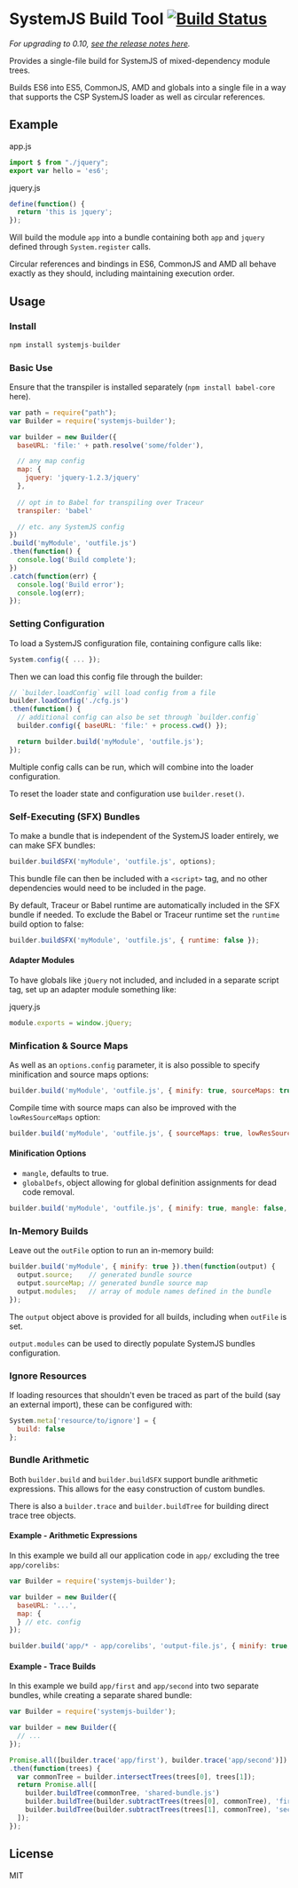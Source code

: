 SystemJS Build Tool [![Build Status][travis-image]][travis-url]
===

_For upgrading to 0.10, [see the release notes here](https://github.com/systemjs/builder/releases/tag/0.10.0)._

Provides a single-file build for SystemJS of mixed-dependency module trees.

Builds ES6 into ES5, CommonJS, AMD and globals into a single file in a way that supports the CSP SystemJS loader
as well as circular references.

Example
---

app.js
```javascript
import $ from "./jquery";
export var hello = 'es6';
```

jquery.js
```javascript
define(function() {
  return 'this is jquery';
});
```

Will build the module `app` into a bundle containing both `app` and `jquery` defined through `System.register` calls.

Circular references and bindings in ES6, CommonJS and AMD all behave exactly as they should, including maintaining execution order.

Usage
---

### Install

```javascript
npm install systemjs-builder
```

### Basic Use

Ensure that the transpiler is installed separately (`npm install babel-core` here).

```javascript
var path = require("path");
var Builder = require('systemjs-builder');

var builder = new Builder({
  baseURL: 'file:' + path.resolve('some/folder'),

  // any map config
  map: {
    jquery: 'jquery-1.2.3/jquery'
  },
  
  // opt in to Babel for transpiling over Traceur
  transpiler: 'babel'

  // etc. any SystemJS config
})
.build('myModule', 'outfile.js')
.then(function() {
  console.log('Build complete');
})
.catch(function(err) {
  console.log('Build error');
  console.log(err);
});
```

### Setting Configuration

To load a SystemJS configuration file, containing configure calls like:

```javascript
System.config({ ... });
```

Then we can load this config file through the builder:

```javascript
// `builder.loadConfig` will load config from a file
builder.loadConfig('./cfg.js')
.then(function() {
  // additional config can also be set through `builder.config`
  builder.config({ baseURL: 'file:' + process.cwd() });

  return builder.build('myModule', 'outfile.js');
});

```

Multiple config calls can be run, which will combine into the loader configuration.

To reset the loader state and configuration use `builder.reset()`.

### Self-Executing (SFX) Bundles

To make a bundle that is independent of the SystemJS loader entirely, we can make SFX bundles:

```javascript
builder.buildSFX('myModule', 'outfile.js', options);
```

This bundle file can then be included with a `<script>` tag, and no other dependencies would need to be included in the page. 

By default, Traceur or Babel runtime are automatically included in the SFX bundle if needed. To exclude the Babel or Traceur runtime set the `runtime` build option to false:

```javascript
builder.buildSFX('myModule', 'outfile.js', { runtime: false });
```

#### Adapter Modules

To have globals like `jQuery` not included, and included in a separate script tag, set up an adapter module something like:

jquery.js
```javascript
module.exports = window.jQuery;
```

### Minfication & Source Maps

As well as an `options.config` parameter, it is also possible to specify minification and source maps options:

```javascript
builder.build('myModule', 'outfile.js', { minify: true, sourceMaps: true, config: cfg });
```

Compile time with source maps can also be improved with the `lowResSourceMaps` option:

```javascript
builder.build('myModule', 'outfile.js', { sourceMaps: true, lowResSourceMaps: true });
```

#### Minification Options

* `mangle`, defaults to true.
* `globalDefs`, object allowing for global definition assignments for dead code removal.

```javascript
builder.build('myModule', 'outfile.js', { minify: true, mangle: false, globalDefs: { DEBUG: false } });
```

### In-Memory Builds

Leave out the `outFile` option to run an in-memory build:

```javascript
builder.build('myModule', { minify: true }).then(function(output) {
  output.source;    // generated bundle source
  output.sourceMap; // generated bundle source map
  output.modules;   // array of module names defined in the bundle
});
```

The `output` object above is provided for all builds, including when `outFile` is set.

`output.modules` can be used to directly populate SystemJS bundles configuration.

### Ignore Resources

If loading resources that shouldn't even be traced as part of the build (say an external import), these
can be configured with:

```javascript
System.meta['resource/to/ignore'] = {
  build: false
};
```

### Bundle Arithmetic

Both `builder.build` and `builder.buildSFX` support bundle arithmetic expressions. This allows for the easy construction of custom bundles.

There is also a `builder.trace` and `builder.buildTree` for building direct trace tree objects.

#### Example - Arithmetic Expressions

In this example we build all our application code in `app/` excluding the tree `app/corelibs`:

```javascript
var Builder = require('systemjs-builder');

var builder = new Builder({
  baseURL: '...',
  map: {
  } // etc. config
});

builder.build('app/* - app/corelibs', 'output-file.js', { minify: true, sourceMaps: true });
```

#### Example - Trace Builds

In this example we build `app/first` and `app/second` into two separate bundles, while creating a separate shared bundle:

```javascript
var Builder = require('systemjs-builder');

var builder = new Builder({
  // ...
});

Promise.all([builder.trace('app/first'), builder.trace('app/second')])
.then(function(trees) {
  var commonTree = builder.intersectTrees(trees[0], trees[1]);
  return Promise.all([
    builder.buildTree(commonTree, 'shared-bundle.js')
    builder.buildTree(builder.subtractTrees(trees[0], commonTree), 'first-bundle.js'),
    builder.buildTree(builder.subtractTrees(trees[1], commonTree), 'second-bundle.js')
  ]);
});
```

License
---

MIT

[travis-url]: https://travis-ci.org/systemjs/builder
[travis-image]: https://travis-ci.org/systemjs/builder.svg?branch=master
